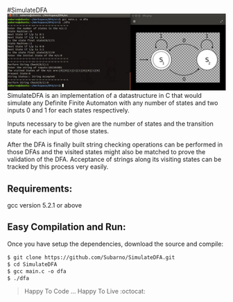 #SimulateDFA
![alt text](https://github.com/Subarno/SimulateDFA/blob/master/img/Screenshot%20from%202016-07-29%2000-28-36.png "OverDracht")
SimulateDFA is an implementation of a datastructure in C that would simulate any Definite Finite Automaton with any number of states and two inputs 0 and 1 for each states respectively.

Inputs necessary to be given are the number of states and the transition state for each input of those states. 

After the DFA is finally built string checking operations can be performed in those DFAs and the visited states might also be matched to prove the validation of the DFA. Acceptance of strings along its visiting states can be tracked by this process very easily.

Requirements: 
--------------
  gcc version 5.2.1 or above
  
Easy Compilation and Run:
-------------------------
  Once you have setup the dependencies, download the source and compile:
`````````````````````````
$ git clone https://github.com/Subarno/SimulateDFA.git
$ cd SimulateDFA
$ gcc main.c -o dfa
$ ./dfa
````````````````````````````
> Happy To Code ... Happy To Live :octocat:


